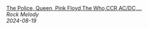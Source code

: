 <!--2024-08-19 13:00:19-->
<div class="yb">
  <a class="nodecor" href="/posts.html?rok/the_police_queen_pink_floyd_the_who_ccr_ac_dc_aerosmithclassic_rock_songs_full_album_70s_80s_90s">
    <img class="preview" data-videoid="K6gF8C5zHpY" src="https://i4.ytimg.com/vi/K6gF8C5zHpY/hqdefault.jpg" align="middle" alt="">
  </a>
  <div class="inlbl text">
    <a class="nodecor" href="/posts.html?rok/the_police_queen_pink_floyd_the_who_ccr_ac_dc_aerosmithclassic_rock_songs_full_album_70s_80s_90s">The Police, Queen, Pink Floyd,The Who,CCR,AC/DC,...</a><br>
    <i class="smaller2">Rock Melody</i><br>
    <i class="smaller3">2024-08-19</i>
  </div>
</div>
